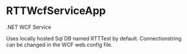 # RTTWcfServiceApp
.NET WCF Service

Uses locally hosted Sql DB named RTTTest by default. Connectionstring can be changed in the WCF web.config file.  
